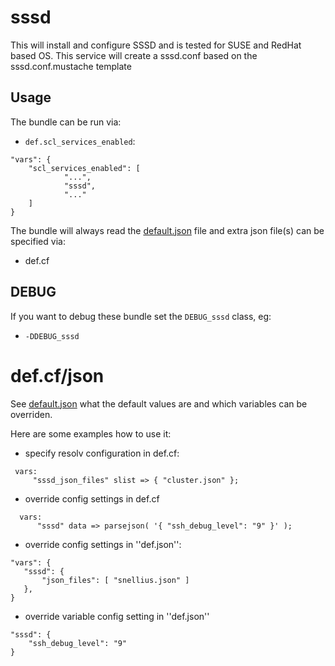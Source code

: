 
# sssd

This will install and configure SSSD and is tested for SUSE and RedHat based OS. This service
will create a sssd.conf based on the sssd.conf.mustache template

## Usage

The bundle can be run via:
 * `def.scl_services_enabled`:
```
"vars": {
    "scl_services_enabled": [
            "...",
            "sssd",
            "..."
    ]
}

```

The bundle will always read the [default.json](/templates/sssd/json/default.json) file
and extra json file(s) can be specified via:
 * def.cf



## DEBUG

If you want to debug these bundle set the `DEBUG_sssd` class, eg:
 * `-DDEBUG_sssd`

# def.cf/json

See [default.json](/templates/sssd/json/default.json) what the default values are and
which variables can be overriden.

Here are some examples how to use it:
 * specify resolv configuration in def.cf:
```
 vars:
     "sssd_json_files" slist => { "cluster.json" };
```

 * override config settings in def.cf
```
  vars:
      "sssd" data => parsejson( '{ "ssh_debug_level": "9" }' );
```

 * override config settings in ''def.json'':
```
"vars": {
   "sssd": {
       "json_files": [ "snellius.json" ]
   },
}
```

  * override variable config setting in ''def.json''
```
"sssd": {
    "ssh_debug_level": "9"
}
```
